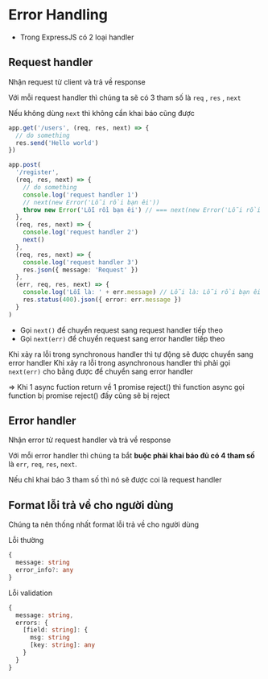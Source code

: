 # Error Handling

- Trong ExpressJS có 2 loại handler

## Request handler

Nhận request từ client và trả về response

Với mỗi request handler thì chúng ta sẽ có 3 tham số là `req` , `res` , `next`

Nếu không dùng `next` thì không cần khai báo cũng được

```ts
app.get('/users', (req, res, next) => {
  // do something
  res.send('Hello world')
})
```

```ts
app.post(
  '/register',
  (req, res, next) => {
    // do something
    console.log('request handler 1')
    // next(new Error('Lỗi rồi bạn êi'))
    throw new Error('Lỗi rồi bạn êi') // === next(new Error('Lỗi rồi bạn êi'))
  },
  (req, res, next) => {
    console.log('request handler 2')
    next()
  },
  (req, res, next) => {
    console.log('request handler 3')
    res.json({ message: 'Request' })
  },
  (err, req, res, next) => {
    console.log('Lỗi là: ' + err.message) // Lỗi là: Lỗi rồi bạn êi
    res.status(400).json({ error: err.message })
  }
)
```

- Gọi `next()` để chuyển request sang request handler tiếp theo
- Gọi `next(err)` để chuyển request sang error handler tiếp theo

Khi xảy ra lỗi trong synchronous handler thì tự động sẽ được chuyển sang error handler
Khi xảy ra lỗi trong asynchronous handler thì phải gọi `next(err)` cho bằng được để chuyển sang error handler

=> Khi 1 async fuction return về 1 promise reject() thì function async gọi function bị promise reject() đấy cũng sẽ bị reject

## Error handler

Nhận error từ request handler và trả về response

Với mỗi error handler thì chúng ta bắt **buộc phải khai báo đủ có 4 tham số** là `err`, `req`, `res`, `next`.

Nếu chỉ khai báo 3 tham số thì nó sẽ được coi là request handler

## Format lỗi trả về cho người dùng

Chúng ta nên thống nhất format lỗi trả về cho người dùng

Lỗi thường

```ts
{
  message: string
  error_info?: any
}
```

Lỗi validation

```ts
{
  message: string,
  errors: {
    [field: string]: {
      msg: string
      [key: string]: any
    }
  }
}
```
